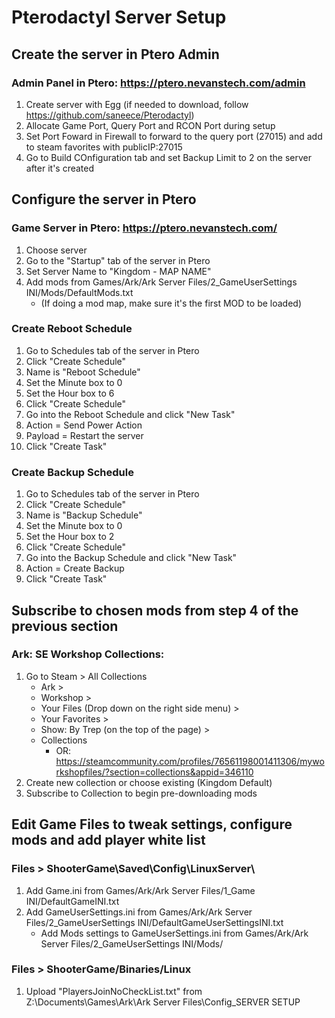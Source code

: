# Pterodactyl Server Setup

## Create the server in Ptero Admin

### Admin Panel in Ptero: https://ptero.nevanstech.com/admin

  1. Create server with Egg (if needed to download, follow https://github.com/saneece/Pterodactyl)
  2. Allocate Game Port, Query Port and RCON Port during setup
  3. Set Port Foward in Firewall to forward to the query port (27015) and add to steam favorites with publicIP:27015
  4. Go to Build COnfiguration tab and set Backup Limit to 2 on the server after it's created

## Configure the server in Ptero

### Game Server in Ptero: https://ptero.nevanstech.com/

  1. Choose server
  2. Go to the "Startup" tab of the server in Ptero
  3. Set Server Name to "Kingdom - MAP NAME"
  4. Add mods from Games/Ark/Ark Server Files/2_GameUserSettings INI/Mods/DefaultMods.txt
     - (If doing a mod map, make sure it's the first MOD to be loaded)

### Create Reboot Schedule

  1. Go to Schedules tab of the server in Ptero
  2. Click "Create Schedule"
  3. Name is "Reboot Schedule"
  4. Set the Minute box to 0
  5. Set the Hour box to 6
  6. Click "Create Schedule"
  7. Go into the Reboot Schedule and click "New Task"
  8. Action = Send Power Action
  9. Payload = Restart the server
  10. Click "Create Task"

### Create Backup Schedule

  1. Go to Schedules tab of the server in Ptero
  2. Click "Create Schedule"
  3. Name is "Backup Schedule"
  4. Set the Minute box to 0
  5. Set the Hour box to 2
  6. Click "Create Schedule"
  7. Go into the Backup Schedule and click "New Task"
  8. Action = Create Backup
  10. Click "Create Task"

## Subscribe to chosen mods from step 4 of the previous section

### Ark: SE Workshop Collections:

  1. Go to Steam > All Collections
     - Ark >
     - Workshop >
     - Your Files (Drop down on the right side menu) >
     - Your Favorites >
     - Show: By Trep (on the top of the page) >
     - Collections
       - OR: https://steamcommunity.com/profiles/76561198001411306/myworkshopfiles/?section=collections&appid=346110
  3. Create new collection or choose existing (Kingdom Default)
  4. Subscribe to Collection to begin pre-downloading mods

## Edit Game Files to tweak settings, configure mods and add player white list

### Files > ShooterGame\Saved\Config\LinuxServer\

  1. Add Game.ini from Games/Ark/Ark Server Files/1_Game INI/DefaultGameINI.txt
  2. Add GameUserSettings.ini from Games/Ark/Ark Server Files/2_GameUserSettings INI/DefaultGameUserSettingsINI.txt
     - Add Mods settings to GameUserSettings.ini from Games/Ark/Ark Server Files/2_GameUserSettings INI/Mods/

### Files > ShooterGame/Binaries/Linux

  1. Upload "PlayersJoinNoCheckList.txt" from Z:\Documents\Games\Ark\Ark Server Files\Config\_SERVER SETUP
